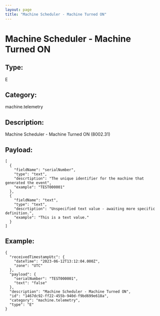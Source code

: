 ```yaml
---
layout: page
title: "Machine Scheduler - Machine Turned ON"
---
```


# Machine Scheduler - Machine Turned ON

## Type:

E

## Category:

machine.telemetry

## Description: 

Machine Scheduler - Machine Turned ON (8002.31)

## Payload:

```
[
  {
    "fieldName": "serialNumber",
    "type": "text",
    "descrtiption": "The unique identifier for the machine that generated the event",
    "example": "TEST000001"
  },
  {
    "fieldName": "text",
    "type": "text",
    "descrtiption": "Unspecified text value - awaiting more specific definition.",
    "example": "This is a text value."
  }
]
```

## Example:

```
{
  "receivedTimestampUtc": {
    "dateTime": "2023-06-12T13:12:04.000Z",
    "zone": "UTC"
  },
  "payload": {
    "serialNumber": "TEST000001",
    "text": "false"
  },
  "description": "Machine Scheduler - Machine Turned ON",
  "id": "1467dc92-ff22-455b-940d-f9bd699e618a",
  "category": "machine.telemetry",
  "type": "E"
}
```
